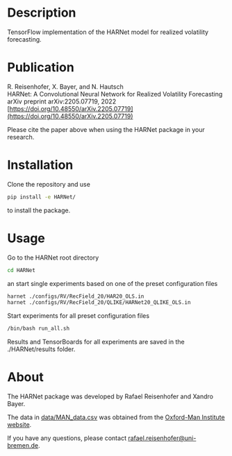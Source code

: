 # Description

TensorFlow implementation of the HARNet model for realized volatility forecasting.

# Publication

R. Reisenhofer, X. Bayer, and N. Hautsch <br />
HARNet: A Convolutional Neural Network for Realized Volatility Forecasting <br />
arXiv preprint arXiv:2205.07719, 2022 <br />
[https://doi.org/10.48550/arXiv.2205.07719](https://doi.org/10.48550/arXiv.2205.07719)

Please cite the paper above when using the HARNet package in your research.

# Installation

Clone the repository and use

```bash
pip install -e HARNet/
```

to install the package.

# Usage

Go to the HARNet root directory

```bash
cd HARNet
```

an start single experiments based on one of the preset configuration files

```bash
harnet ./configs/RV/RecField_20/HAR20_OLS.in
harnet ./configs/RV/RecField_20/QLIKE/HARNet20_QLIKE_OLS.in
```

Start experiments for all preset configuration files

```bash
/bin/bash run_all.sh
```

Results and TensorBoards for all experiments are saved in the ./HARNet/results folder.

# About

The HARNet package was developed by Rafael Reisenhofer and Xandro Bayer.

The data in [data/MAN_data.csv](data/MAN_data.csv) was obtained from the [Oxford-Man Institute website](https://realized.oxford-man.ox.ac.uk).

If you have any questions, please contact [rafael.reisenhofer@uni-bremen.de](mailto:rafael.reisenhofer@uni-bremen.de).
